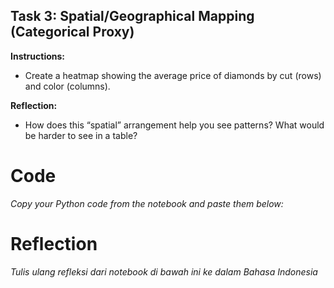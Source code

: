 ## Task 3: Spatial/Geographical Mapping (Categorical Proxy)

**Instructions:**
- Create a heatmap showing the average price of diamonds by cut (rows) and color (columns).

**Reflection:**
- How does this “spatial” arrangement help you see patterns? What would be harder to see in a table?

# Code
_Copy your Python code from the notebook and paste them below:_

# Reflection
_Tulis ulang refleksi dari notebook di bawah ini ke dalam Bahasa Indonesia_

